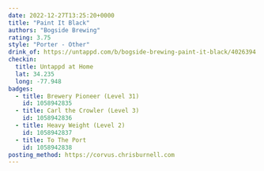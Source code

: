 ```yaml
---
date: 2022-12-27T13:25:20+0000
title: "Paint It Black"
authors: "Bogside Brewing"
rating: 3.75
style: "Porter - Other"
drink_of: https://untappd.com/b/bogside-brewing-paint-it-black/4026394
checkin:
  title: Untappd at Home
  lat: 34.235
  long: -77.948
badges:
  - title: Brewery Pioneer (Level 31)
    id: 1058942835
  - title: Carl the Crowler (Level 3)
    id: 1058942836
  - title: Heavy Weight (Level 2)
    id: 1058942837
  - title: To The Port
    id: 1058942838
posting_method: https://corvus.chrisburnell.com
---
```

